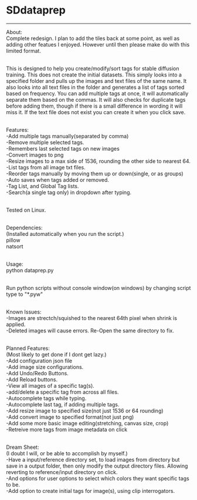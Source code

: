# SDdataprep
<hr>
About:<br>
Complete redesign. I plan to add the tiles back at some point, as well as adding other featues I enjoyed. However until then please make do with this limited format.<br>

<br>This is designed to help you create/modify/sort tags for stable diffusion training. This does not create the initial datasets. This simply looks into a specified folder and pulls up the images and text files of the same name. It also looks into all text files in the folder and generates a list of tags sorted based on frequency. You can add multiple tags at once, it will automatically separate them based on the commas. It will also checks for duplicate tags before adding them, though if there is a small difference in wording it will miss it. If the text file does not exist you can create it when you click save.<br>

<br>Features:<br>
-Add multiple tags manually(separated by comma)<br>
-Remove multiple selected tags.<br>
-Remembers last selected tags on new images<br>
-Convert images to png<br>
-Resize images to a max side of 1536, rounding the other side to nearest 64.<br>
-List tags from all image txt files.<br>
-Reorder tags manually by moving them up or down(single, or as groups)<br>
-Auto saves when tags added or removed.<br>
-Tag List, and Global Tag lists.<br>
-Search(a single tag only) in dropdown after typing.<br>

<br>Tested on Linux.<br>

<br>Dependencies:<br>
(Installed automatically when you run the script.)<br>
pillow<br>
natsort<br>

<br>Usage:<br>
python dataprep.py<br>

<br>Run python scripts without console window(on windows) by changing script type to "*.pyw"<br>

<br>Known Issues:<br>
-Images are strectch/squished to the nearest 64th pixel when shrink is applied.<br>
-Deleted images will cause errors. Re-Open the same directory to fix.<br>

<br>Planned Features:<br>
(Most likely to get done if I dont get lazy.)<br>
-Add configuration json file<br>
-Add image size configurations.<br>
-Add Undo/Redo Buttons.<br>
-Add Reload buttons.<br>
-View all images of a specific tag(s).<br>
-add/delete a specific tag from across all files.<br>
-Autocomplete tags while typing.<br>
-Autocomplete last tag, if adding multiple tags.<br>
-Add resize image to specified size(not just 1536 or 64 rounding)<br>
-Add convert image to specified format(not just png)<br>
-Add some more basic image editing(stretching, canvas size, crop)<br>
-Retreive more tags from image metadata on click<br>

<br>Dream Sheet:<br>
(I doubt I will, or be able to accomplish by myself.)<br>
-Have a input/reference directory set, to load images from directory but save in a output folder, then only modify the output directory files. Allowing reverting to reference/input directory on click.<br>
-And options for user options to select which colors they want specific tags to be.<br>
-Add option to create initial tags for image(s), using clip interrogators.<br>

